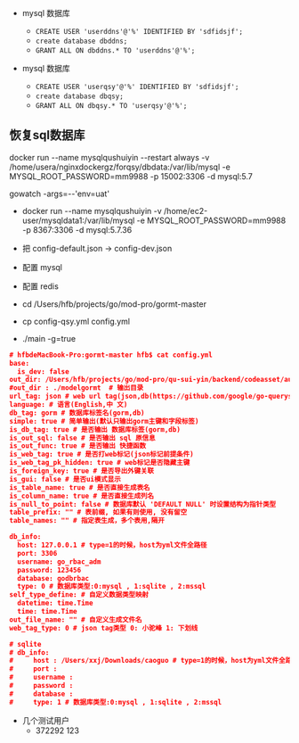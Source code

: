 - mysql 数据库
  - `CREATE USER 'userddns'@'%' IDENTIFIED BY 'sdfidsjf';`
  - `create database dbddns;`
  * `GRANT ALL ON dbddns.* TO 'userddns'@'%';`




- mysql 数据库
  - `CREATE USER 'userqsy'@'%' IDENTIFIED BY 'sdfidsjf';`
  - `create database dbqsy;`
  * `GRANT ALL ON dbqsy.* TO 'userqsy'@'%';`


## 恢复sql数据库


docker run --name mysqlqushuiyin --restart always -v /home/usera/nginxdockergz/forqsy/dbdata:/var/lib/mysql -e MYSQL_ROOT_PASSWORD=mm9988 -p 15002:3306 -d mysql:5.7






gowatch -args=--'env=uat'

- docker run --name mysqlqushuiyin -v /home/ec2-user/mysqldata1:/var/lib/mysql -e MYSQL_ROOT_PASSWORD=mm9988 -p 8367:3306 -d mysql:5.7.36

- 把 config-default.json -> config-dev.json
- 配置 mysql
- 配置 redis

- cd /Users/hfb/projects/go/mod-pro/gormt-master
- cp config-qsy.yml config.yml
- ./main -g=true

```json
# hfbdeMacBook-Pro:gormt-master hfb$ cat config.yml
base:
  is_dev: false
out_dir: /Users/hfb/projects/go/mod-pro/qu-sui-yin/backend/codeasset/automodel
#out_dir : ./modelgormt  # 输出目录
url_tag: json # web url tag(json,db(https://github.com/google/go-querystring))
language: # 语言(English,中 文)
db_tag: gorm # 数据库标签名(gorm,db)
simple: true # 简单输出(默认只输出gorm主键和字段标签)
is_db_tag: true # 是否输出 数据库标签(gorm,db)
is_out_sql: false # 是否输出 sql 原信息
is_out_func: true # 是否输出 快捷函数
is_web_tag: true # 是否打web标记(json标记前提条件)
is_web_tag_pk_hidden: true # web标记是否隐藏主键
is_foreign_key: true # 是否导出外键关联
is_gui: false # 是否ui模式显示
is_table_name: true # 是否直接生成表名
is_column_name: true # 是否直接生成列名
is_null_to_point: false # 数据库默认 'DEFAULT NULL' 时设置结构为指针类型
table_prefix: "" # 表前缀, 如果有则使用, 没有留空
table_names: "" # 指定表生成，多个表用,隔开

db_info:
  host: 127.0.0.1 # type=1的时候，host为yml文件全路径
  port: 3306
  username: go_rbac_adm
  password: 123456
  database: godbrbac
  type: 0 # 数据库类型:0:mysql , 1:sqlite , 2:mssql
self_type_define: # 自定义数据类型映射
  datetime: time.Time
  time: time.Time
out_file_name: "" # 自定义生成文件名
web_tag_type: 0 # json tag类型 0: 小驼峰 1: 下划线

# sqlite
# db_info:
#     host : /Users/xxj/Downloads/caoguo # type=1的时候，host为yml文件全路径
#     port :
#     username :
#     password :
#     database :
#     type: 1 # 数据库类型:0:mysql , 1:sqlite , 2:mssql

```

- 几个测试用户
  - 372292 123
